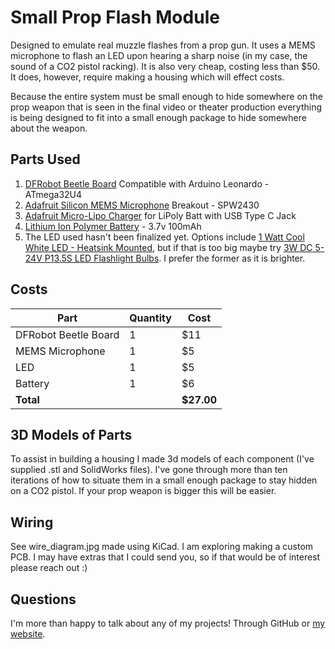 # Small Prop Flash Module
Designed to emulate real muzzle flashes from a prop gun. It uses a MEMS microphone to flash an LED upon hearing a sharp noise (in my case, the sound of a CO2 pistol racking). It is also very cheap, costing less than $50. It does, however, require making a housing which will effect costs. 

Because the entire system must be small enough to hide somewhere on the prop weapon that is seen in the final video or theater production everything is being designed to fit into a small enough package to hide somewhere about the weapon. 

## Parts Used
1. [DFRobot Beetle Board](https://www.dfrobot.com/product-1075.html) Compatible with Arduino Leonardo - ATmega32U4
2. [Adafruit Silicon MEMS Microphone](https://www.adafruit.com/product/2716) Breakout - SPW2430
3. [Adafruit Micro-Lipo Charger](https://www.adafruit.com/product/4410) for LiPoly Batt with
USB Type C Jack
4. [Lithium Ion Polymer Battery](https://www.adafruit.com/product/1570) - 3.7v 100mAh
5. The LED used hasn't been finalized yet. Options include [1 Watt Cool White LED - Heatsink Mounted](https://www.adafruit.com/product/518), but if that is too big maybe try [3W DC 5-24V P13.5S LED Flashlight Bulbs](https://www.amazon.com/gp/product/B08DKTSNGF). I prefer the former as it is brighter. 

## Costs
| Part                      | Quantity | Cost | 
|---------------------------|----------|---------------|
| DFRobot Beetle Board      | 1        | $11        |
| MEMS Microphone           | 1        | $5         | 
| LED                       | 1        | $5         | 
| Battery                   | 1        | $6         | 
| **Total**                 |          | **$27.00** |

## 3D Models of Parts
To assist in building a housing I made 3d models of each component (I've supplied .stl and SolidWorks files). I've gone through more than ten iterations of how to situate them in a small enough package to stay hidden on a CO2 pistol. If your prop weapon is bigger this will be easier. 

## Wiring
See wire_diagram.jpg made using KiCad. I am exploring making a custom PCB. I may have extras that I could send you, so if that would be of interest please reach out :)

## Questions
I'm more than happy to talk about any of my projects! Through GitHub or [my website](https://www.sophiescopazzi.com/). 